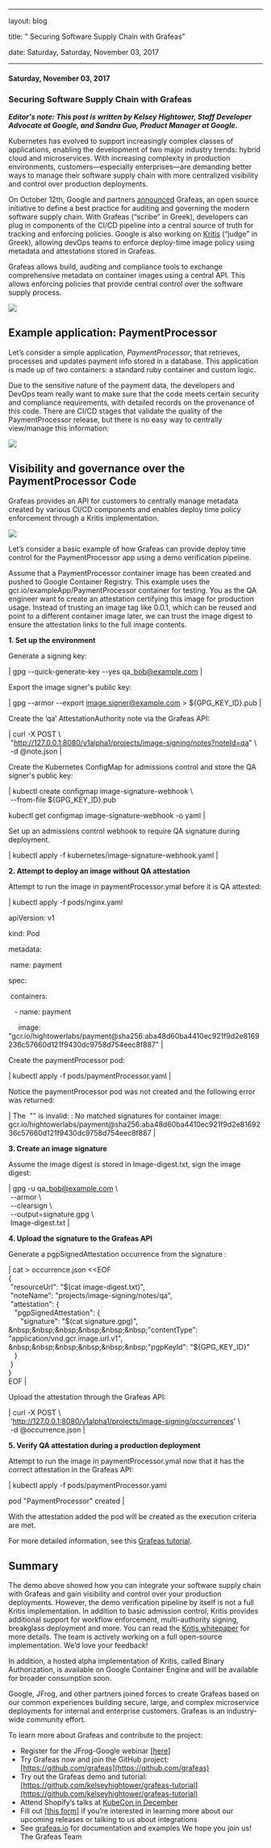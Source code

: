 ---

   layout: blog

   title:  " Securing Software Supply Chain with Grafeas" 

   date:   Saturday,  Saturday, November 03, 2017 
 

   --- 
#### Saturday, November 03, 2017 
### Securing Software Supply Chain with Grafeas 
 **_Editor's note: This post is written by Kelsey Hightower, Staff Developer Advocate at Google, and Sandra Guo, Product Manager at Google._**  
  
Kubernetes has evolved to support increasingly complex classes of applications, enabling the development of two major industry trends: hybrid cloud and microservices. With increasing complexity in production environments, customers—especially enterprises—are demanding better ways to manage their software supply chain with more centralized visibility and control over production deployments.  
  
On October 12th, Google and partners [announced](https://cloudplatform.googleblog.com/2017/10/introducing-grafeas-open-source-api-.html) Grafeas, an open source initiative to define a best practice for auditing and governing the modern software supply chain. With Grafeas (“scribe” in Greek), developers can plug in components of the CI/CD pipeline into a central source of truth for tracking and enforcing policies. Google is also working on [Kritis](https://github.com/Grafeas/Grafeas/blob/master/case-studies/binary-authorization.md) (“judge” in Greek), allowing devOps teams to enforce deploy-time image policy using metadata and attestations stored in Grafeas.  
  
Grafeas allows build, auditing and compliance tools to exchange comprehensive metadata on container images using a central API. This allows enforcing policies that provide central control over the software supply process.  
  

[![](https://2.bp.blogspot.com/-TDD4slMA7gg/WfzDeKVLr2I/AAAAAAAAAGw/dhfWOrCMdmogSNhGr5RrA2ovr02K5nn8ACK4BGAYYCw/s400/Screen%2BShot%2B2017-11-03%2Bat%2B12.28.13%2BPM.png)](http://2.bp.blogspot.com/-TDD4slMA7gg/WfzDeKVLr2I/AAAAAAAAAGw/dhfWOrCMdmogSNhGr5RrA2ovr02K5nn8ACK4BGAYYCw/s1600/Screen%2BShot%2B2017-11-03%2Bat%2B12.28.13%2BPM.png)  
  

## Example application: PaymentProcessor
  
Let’s consider a simple application, _PaymentProcessor_, that retrieves, processes and updates payment info stored in a database. This application is made up of two containers: a standard ruby container and custom logic.  
  
  
Due to the sensitive nature of the payment data, the developers and DevOps team really want to make sure that the code meets certain security and compliance requirements, with detailed records on the provenance of this code. There are CI/CD stages that validate the quality of the PaymentProcessor release, but there is no easy way to centrally view/manage this information:

  
[![](https://1.bp.blogspot.com/-WeI6zpGd42A/WfzDkkIonFI/AAAAAAAAAG4/wKUaNaXYvaQ-an9p4_9T9J3EQB_zHkRXwCK4BGAYYCw/s1600/Screen%2BShot%2B2017-11-03%2Bat%2B12.28.23%2BPM.png)](http://1.bp.blogspot.com/-WeI6zpGd42A/WfzDkkIonFI/AAAAAAAAAG4/wKUaNaXYvaQ-an9p4_9T9J3EQB_zHkRXwCK4BGAYYCw/s1600/Screen%2BShot%2B2017-11-03%2Bat%2B12.28.23%2BPM.png)  
  

## Visibility and governance over the PaymentProcessor Code
Grafeas provides an API for customers to centrally manage metadata created by various CI/CD components and enables deploy time policy enforcement through a Kritis implementation.  
  
[![](https://4.bp.blogspot.com/-SRMfm5z606M/WfzDpHqlz-I/AAAAAAAAAHA/y2suaInhr9E0hU0u78PacBT_kZj2D7DKgCK4BGAYYCw/s1600/Screen%2BShot%2B2017-11-03%2Bat%2B12.28.34%2BPM.png)](http://4.bp.blogspot.com/-SRMfm5z606M/WfzDpHqlz-I/AAAAAAAAAHA/y2suaInhr9E0hU0u78PacBT_kZj2D7DKgCK4BGAYYCw/s1600/Screen%2BShot%2B2017-11-03%2Bat%2B12.28.34%2BPM.png)  
  

Let’s consider a basic example of how Grafeas can provide deploy time control for the PaymentProcessor app using a demo verification pipeline.  
  
Assume that a PaymentProcessor container image has been created and pushed to Google Container Registry. This example uses the gcr.io/exampleApp/PaymentProcessor container for testing. You as the QA engineer want to create an attestation certifying this image for production usage. Instead of trusting an image tag like 0.0.1, which can be reused and point to a different container image later, we can trust the image digest to ensure the attestation links to the full image contents.

  

**1. Set up the environment**

  
Generate a signing key:  
  
  

| 
gpg --quick-generate-key --yes qa\_bob@example.com 
 |

   
Export the image signer's public key:  
  
  

| 
gpg --armor --export image.signer@example.com \> ${GPG\_KEY\_ID}.pub
 |

   
Create the ‘qa’ AttestationAuthority note via the Grafeas API:  
  
  

| 
curl -X POST \  
 &nbsp;"http://127.0.0.1:8080/v1alpha1/projects/image-signing/notes?noteId=qa" \  
 &nbsp;-d @note.json
 |

   
Create the Kubernetes ConfigMap for admissions control and store the QA signer's public key:  
  
  

| 
kubectl create configmap image-signature-webhook \  
 &nbsp;--from-file ${GPG\_KEY\_ID}.pub

kubectl get configmap image-signature-webhook -o yaml
 |

   
Set up an admissions control webhook to require QA signature during deployment.

  
  

| 
kubectl apply -f kubernetes/image-signature-webhook.yaml
 |

 

  

**2. Attempt to deploy an image without QA attestation**  
  
Attempt to run the image in paymentProcessor.ymal before it is QA attested:  
  
  

| 
kubectl apply -f pods/nginx.yaml

apiVersion: v1 

kind: Pod 

metadata: 

 &nbsp;name: payment 

spec: 

 &nbsp;containers: 

 &nbsp;&nbsp;&nbsp;- name: payment 

 &nbsp;&nbsp;&nbsp;&nbsp;&nbsp;image: "gcr.io/hightowerlabs/payment@sha256:aba48d60ba4410ec921f9d2e8169236c57660d121f9430dc9758d754eec8f887"
 |

   
Create the paymentProcessor pod:  
  
  

| 
kubectl apply -f pods/paymentProcessor.yaml
 |

   
Notice the paymentProcessor pod was not created and the following error was returned:  
  
  

| 
The &nbsp;"" is invalid: : No matched signatures for container image: gcr.io/hightowerlabs/payment@sha256:aba48d60ba4410ec921f9d2e8169236c57660d121f9430dc9758d754eec8f887
 |

   
**3. Create an image signature**  
  
Assume the image digest is stored in Image-digest.txt, sign the image digest:  
  
  

| 
gpg -u qa\_bob@example.com \  
 &nbsp;--armor \  
 &nbsp;--clearsign \  
 &nbsp;--output=signature.gpg \  
 &nbsp;Image-digest.txt
 |

   

**4. Upload the signature to the Grafeas API**  
  
Generate a pgpSignedAttestation occurrence from the signature :

  
  

| 
cat \> occurrence.json \<\<EOF  
{  
 &nbsp;"resourceUrl": "$(cat image-digest.txt)",  
 &nbsp;"noteName": "projects/image-signing/notes/qa",  
 &nbsp;"attestation": {  
 &nbsp;&nbsp;&nbsp;"pgpSignedAttestation": {  
 &nbsp;&nbsp;&nbsp;&nbsp;&nbsp;&nbsp;"signature": "$(cat signature.gpg)",  
 &nbsp;&nbsp;&nbsp;&nbsp;&nbsp;&nbsp;"contentType": "application/vnd.gcr.image.url.v1",  
 &nbsp;&nbsp;&nbsp;&nbsp;&nbsp;&nbsp;"pgpKeyId": "${GPG\_KEY\_ID}"  
 &nbsp;&nbsp;&nbsp;}  
 &nbsp;}  
}  
EOF
 |

   
Upload the attestation through the Grafeas API:

  
  

| 
curl -X POST \  
 &nbsp;'http://127.0.0.1:8080/v1alpha1/projects/image-signing/occurrences' \  
 &nbsp;-d @occurrence.json
 |

   
  
**5. Verify QA attestation during a production deployment**    
  
Attempt to run the image in paymentProcessor.ymal now that it has the correct attestation in the Grafeas API:  
  
  

| 
kubectl apply -f pods/paymentProcessor.yaml 

pod "PaymentProcessor" created
 |

   
With the attestation added the pod will be created as the execution criteria are met.  
  
For more detailed information, see this [Grafeas tutorial](https://github.com/kelseyhightower/grafeas-tutorial).

  

## Summary
The demo above showed how you can integrate your software supply chain with Grafeas and gain visibility and control over your production deployments. However, the demo verification pipeline by itself is not a full Kritis implementation. In addition to basic admission control, Kritis provides additional support for workflow enforcement, multi-authority signing, breakglass deployment and more. You can read the [Kritis whitepaper](https://github.com/Grafeas/Grafeas/blob/master/case-studies/binary-authorization.md) for more details. The team is actively working on a full open-source implementation. We’d love your feedback!  
  
In addition, a hosted alpha implementation of Kritis, called Binary Authorization, is available on Google Container Engine and will be available for broader consumption soon.  
  
Google, JFrog, and other partners joined forces to create Grafeas based on our common experiences building secure, large, and complex microservice deployments for internal and enterprise customers. Grafeas is an industry-wide community effort.  
  
To learn more about Grafeas and contribute to the project:  

- Register for the JFrog-Google webinar [[here](https://leap.jfrog.com/WN2017-ImplementingaSingleSourceofTruthinaHybridCloudWorld_RegistrationPage.html)]
- Try Grafeas now and join the GitHub project: [https://github.com/grafeas](https://github.com/grafeas)
- Try out the Grafeas demo and tutorial: [https://github.com/kelseyhightower/grafeas-tutorial](https://github.com/kelseyhightower/grafeas-tutorial)
- Attend Shopify’s talks at [KubeCon in December](https://kccncna17.sched.com/event/CU83/securing-shopifys-paas-on-gke-i-jonathan-pulsifer-shopify)
- Fill out [[this form](https://docs.google.com/forms/d/e/1FAIpQLSdr8kDTkAkml5f9TW_kzz06C0s0QuV_sWYzHC7NM90F5CZ2bQ/viewform)] if you’re interested in learning more about our upcoming releases or talking to us about integrations
- See [grafeas.io](https://grafeas.io/) for documentation and examples
We hope you join us!  
The Grafeas Team
